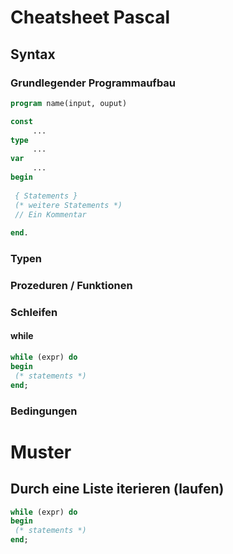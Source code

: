 # Cheatsheet Pascal

## Syntax

### Grundlegender Programmaufbau

```pascal
program name(input, ouput)

const
     ...
type
     ...
var
     ...
begin
 
 { Statements }
 (* weitere Statements *)
 // Ein Kommentar
 
end.
```
### Typen

### Prozeduren / Funktionen

### Schleifen

#### while

```pascal
while (expr) do
begin 
 (* statements *)
end;
```

### Bedingungen

# Muster

## Durch eine Liste iterieren (laufen)

```pascal
while (expr) do
begin 
 (* statements *)
end;
```


